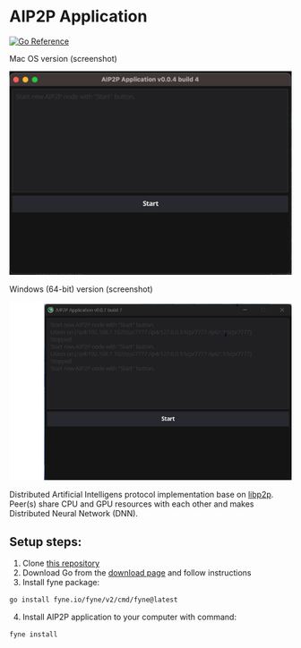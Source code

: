 # AIP2P Application

[![Go Reference](https://pkg.go.dev/badge/webimizer.dev/aip2p.svg)](https://pkg.go.dev/webimizer.dev/aip2p)

Mac OS version (screenshot)

![Aip2p](J68poh.png "Aip2p")

Windows (64-bit)  version (screenshot)

![Aip2pWin64](Win64.png "Aip2p Win64")

Distributed Artificial Intelligens protocol implementation base on [libp2p](https://libp2p.io). Peer(s) share CPU and GPU resources with each other and makes Distributed Neural Network (DNN).

## Setup steps:
1. Clone [this repository](https://webimizer.dev/aip2p)
2. Download Go from the [download page](https://go.dev/dl/) and follow instructions
3. Install fyne package:
```sh
go install fyne.io/fyne/v2/cmd/fyne@latest
```
4. Install AIP2P application to your computer with command:
```sh
fyne install
```
